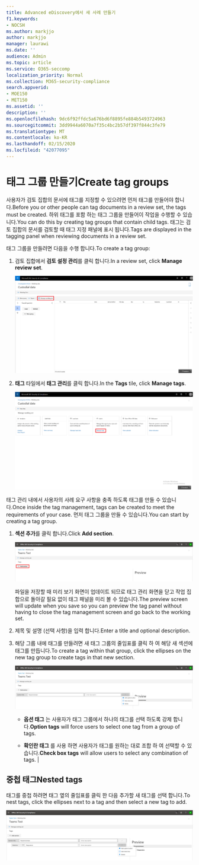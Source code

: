 ```yaml
---
title: Advanced eDiscovery에서 새 사례 만들기
f1.keywords:
- NOCSH
ms.author: markjjo
author: markjjo
manager: laurawi
ms.date: ''
audience: Admin
ms.topic: article
ms.service: O365-seccomp
localization_priority: Normal
ms.collection: M365-security-compliance
search.appverid:
- MOE150
- MET150
ms.assetid: ''
description: ''
ms.openlocfilehash: 9dc6f92ffdc5a676bd6f8895fe884b5493724963
ms.sourcegitcommit: 3dd9944a6070a7f35c4bc2b57df397f844c3fe79
ms.translationtype: MT
ms.contentlocale: ko-KR
ms.lasthandoff: 02/15/2020
ms.locfileid: "42077095"
---
```

# <a name="create-tag-groups"></a><span data-ttu-id="e5713-102">태그 그룹 만들기</span><span class="sxs-lookup"><span data-stu-id="e5713-102">Create tag groups</span></span>

<span data-ttu-id="e5713-103">사용자가 검토 집합의 문서에 태그를 지정할 수 있으려면 먼저 태그를 만들어야 합니다.</span><span class="sxs-lookup"><span data-stu-id="e5713-103">Before you or other people can tag documents in a review set, the tags must be created.</span></span> <span data-ttu-id="e5713-104">하위 태그를 포함 하는 태그 그룹을 만들어이 작업을 수행할 수 있습니다.</span><span class="sxs-lookup"><span data-stu-id="e5713-104">You can do this by creating tag groups that contain child tags.</span></span> <span data-ttu-id="e5713-105">태그는 검토 집합의 문서를 검토할 때 태그 지정 패널에 표시 됩니다.</span><span class="sxs-lookup"><span data-stu-id="e5713-105">Tags are displayed in the tagging panel when reviewing documents in a review set.</span></span>

<span data-ttu-id="e5713-106">태그 그룹을 만들려면 다음을 수행 합니다.</span><span class="sxs-lookup"><span data-stu-id="e5713-106">To create a tag group:</span></span>

1.  <span data-ttu-id="e5713-107">검토 집합에서 **검토 설정 관리**를 클릭 합니다.</span><span class="sxs-lookup"><span data-stu-id="e5713-107">In a review set, click **Manage review set**.</span></span>

    ![검토 집합 관리를 클릭 합니다.](../media/ED-managews.png)

2.  <span data-ttu-id="e5713-109">**태그** 타일에서 **태그 관리**를 클릭 합니다.</span><span class="sxs-lookup"><span data-stu-id="e5713-109">In the **Tags** tile, click **Manage tags**.</span></span>

    ![태그 타일에서 태그 관리를 클릭 합니다.](../media/ED-managetags.png)

<span data-ttu-id="e5713-111">태그 관리 내에서 사용자의 사례 요구 사항을 충족 하도록 태그를 만들 수 있습니다.</span><span class="sxs-lookup"><span data-stu-id="e5713-111">Once inside the tag management, tags can be created to meet the requirements of your case.</span></span> <span data-ttu-id="e5713-112">먼저 태그 그룹을 만들 수 있습니다.</span><span class="sxs-lookup"><span data-stu-id="e5713-112">You can start by creating a tag group.</span></span>

1.  <span data-ttu-id="e5713-113">**섹션 추가**를 클릭 합니다.</span><span class="sxs-lookup"><span data-stu-id="e5713-113">Click **Add section**.</span></span>

    ![태그 그룹 추가](../media/ED-addtagsection.png)

    <span data-ttu-id="e5713-115">파일을 저장할 때 미리 보기 화면이 업데이트 되므로 태그 관리 화면을 닫고 작업 집합으로 돌아갈 필요 없이 태그 패널을 미리 볼 수 있습니다.</span><span class="sxs-lookup"><span data-stu-id="e5713-115">The preview screen will update when you save so you can preview the tag panel without having to close the tag management screen and go back to the working set.</span></span>

2. <span data-ttu-id="e5713-116">제목 및 설명 (선택 사항)을 입력 합니다.</span><span class="sxs-lookup"><span data-stu-id="e5713-116">Enter a title and optional description.</span></span> 

3. <span data-ttu-id="e5713-117">해당 그룹 내에 태그를 만들려면 새 태그 그룹의 줄임표를 클릭 하 여 해당 새 섹션에 태그를 만듭니다.</span><span class="sxs-lookup"><span data-stu-id="e5713-117">To create a tag within that group, click the ellipses on the new tag group to create tags in that new section.</span></span>
    
    ![태그 그룹에 태그 만들기](../media/ED-createtag.png)

   - <span data-ttu-id="e5713-119">**옵션 태그** 는 사용자가 태그 그룹에서 하나의 태그를 선택 하도록 강제 합니다.</span><span class="sxs-lookup"><span data-stu-id="e5713-119">**Option tags** will force users to select one tag from a group of tags.</span></span>
   
   - <span data-ttu-id="e5713-120">**확인란 태그** 를 사용 하면 사용자가 태그를 원하는 대로 조합 하 여 선택할 수 있습니다.</span><span class="sxs-lookup"><span data-stu-id="e5713-120">**Check box tags** will allow users to select any combination of tags.</span></span> |

## <a name="nested-tags"></a><span data-ttu-id="e5713-121">중첩 태그</span><span class="sxs-lookup"><span data-stu-id="e5713-121">Nested tags</span></span>

<span data-ttu-id="e5713-122">태그를 중첩 하려면 태그 옆의 줄임표를 클릭 한 다음 추가할 새 태그를 선택 합니다.</span><span class="sxs-lookup"><span data-stu-id="e5713-122">To nest tags, click the ellipses next to a tag and then select a new tag to add.</span></span>

![태그 중첩](../media/ED-tagnesting.png)

